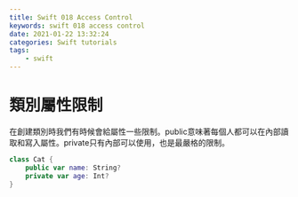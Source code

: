 ```yaml
---
title: Swift 018 Access Control
keywords: swift 018 access control
date: 2021-01-22 13:32:24
categories: Swift tutorials
tags:
    - swift
---
```

# 類別屬性限制
在創建類別時我們有時候會給屬性一些限制。public意味著每個人都可以在內部讀取和寫入屬性。private只有內部可以使用，也是最嚴格的限制。
<!-- more -->
```swift
class Cat {
    public var name: String?
    private var age: Int?
}
```